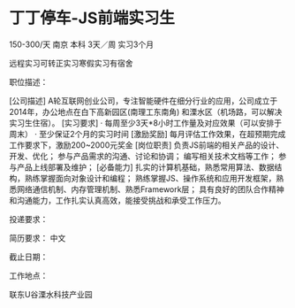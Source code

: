 # 丁丁停车-JS前端实习生

150-300/天 南京 本科 3天／周 实习3个月

远程实习可转正实习寒假实习有宿舍

职位描述：

[公司描述]  A轮互联网创业公司，专注智能硬件在细分行业的应用，公司成立于2014年，办公地点在白下高新园区(南理工东南角) 和溧水区（机场路，可以解决实习生住宿）。   [实习要求]  · 每周至少3天*8小时工作量及对应效果（可以安排于周末）  · 至少保证2个月的实习时间    [激励奖励]  每月评估工作效果，在超预期完成工作要求下，激励200~2000元奖金      [岗位职责]    负责JS前端的相关产品的设计、开发、优化；    参与产品需求的沟通、讨论和协调；    编写相关技术文档等工作；    参与产品上线部署及维护； [必备能力]    扎实的计算机基础，熟悉常用算法、数据结构，熟练掌握面向对象设计和编程；    熟练掌握JS、操作系统和应用开发框架，熟悉网络通信机制、内存管理机制、熟悉Framework层；    具有良好的团队合作精神和沟通能力，工作扎实认真高效，能接受挑战和承受工作压力。

投递要求：

简历要求： 中文

截止日期：

工作地点：

联东U谷溧水科技产业园